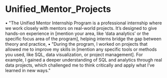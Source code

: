 # Unified_Mentor_Projects
•	"The Unified Mentor Internship Program is a professional internship where we work closely with mentors on real-world projects. It’s designed to give hands-on experience in [mention your area, like ‘data analytics’ or the specific focus area of the program], helping interns bridge the gap between theory and practice,
•	"During the program, I worked on projects that allowed me to improve my skills in [mention any specific tools or methods you used, like SQL, data visualization, or project management]. For example, I gained a deeper understanding of SQL and analytics through real data projects, which challenged me to think critically and apply what I’ve learned in new ways."


